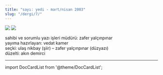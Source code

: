 ```yaml
---
title: "sayı: yedi - mart/nisan 2003"
slug: "/dergi/7/"
---
```


![](/img/ky07_00_zaferyalcinpinar.jpg)
![](/img/ky07_00b_yolgezer.jpg)

sahibi ve sorumlu yazı işleri müdürü: zafer yalçınpınar  
yayıma hazırlayan: vedat kamer  
seçki: ulaş nikbay (şiir) – zafer yalçınpınar (düzyazı)  
düzelti: akın demirci    

---
import DocCardList from '@theme/DocCardList';

<DocCardList />
